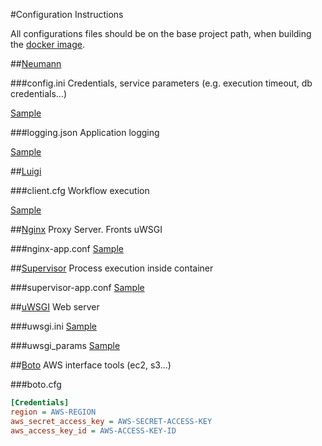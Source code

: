#Configuration Instructions

All configurations files should be on the base project path, when building the [docker image](../Dockerfile).

##[Neumann](https://github.com/predictry/neumann)

###config.ini
Credentials, service parameters (e.g. execution timeout, db credentials...)

[Sample](../conf/config.ini)

###logging.json
Application logging

[Sample](../conf/logging.json)


##[Luigi](https://github.com/spotify/luigi)

###client.cfg
Workflow execution

[Sample](../conf/client.cfg)


##[Nginx](https://github.com/nginx/nginx)
Proxy Server. Fronts uWSGI

###nginx-app.conf
[Sample](../conf/nginx-app.conf)


##[Supervisor](https://github.com/Supervisor/supervisor)
Process execution inside container

###supervisor-app.conf
[Sample](../conf/supervisor-app.conf)


##[uWSGI](https://github.com/unbit/uwsgi)
Web server

###uwsgi.ini
[Sample](../conf/uwsgi.ini)

###uwsgi_params
[Sample](../conf/uwsgi_params)


##[Boto](https://github.com/boto/boto)
AWS interface tools (ec2, s3...)

###boto.cfg

```ini
[Credentials]
region = AWS-REGION
aws_secret_access_key = AWS-SECRET-ACCESS-KEY
aws_access_key_id = AWS-ACCESS-KEY-ID
```